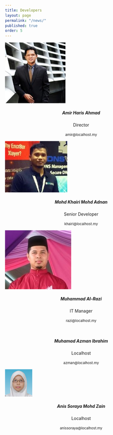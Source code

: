 ```yaml
---
title: Developers
layout: page
permalink: "/news/"
published: true
order: 5
---
```


<div class="card-deck mb-3">
  <div class="card" style="border: 0;">
    <div class="pic-container pic-medium pic-circle">
      <img class="pic" src="/assets/images/members/amir.jpg" alt="">
      <div class="pic-overlay">
          <a href="" target="_blank"><i class="fa fa-facebook-square" aria-hidden="true"></i></a>
          <a href="" target="_blank"><i class="fa fa-github-square" aria-hidden="true"></i></a>
          <a href="https://my.linkedin.com/in/amirharis" target="_blank"><i class="fa fa-linkedin-square" aria-hidden="true"></i></a>
          <a href="" target="_blank"><i class="fa fa-twitter-square" aria-hidden="true"></i></a>
      </div>
    </div>
    <div class="card-body" style="text-align: center;">
      <h5 class="card-title">Amir Haris Ahmad</h5>
      <p class="card-text">Director</p>
      <p class="card-text"><a><i class="fa fa-envelope-o" aria-hidden="true"></i></a><small class="text-muted"> amir@localhost.my</small></p>
    </div>
  </div>
  <div class="card" style="border: 0;">
    <div class="pic-container pic-medium pic-circle">
      <img class="pic" src="/assets/images/members/khairi.jpg" alt="">
      <div class="pic-overlay">
          <a href="http://www.facebook.com" target="_blank"><i class="fa fa-facebook-square" aria-hidden="true"></i></a>
          <a href="http://www.github.com" target="_blank"><i class="fa fa-github-square" aria-hidden="true"></i></a>
          <a href="http://www.linkedin.com" target="_blank"><i class="fa fa-linkedin-square" aria-hidden="true"></i></a>
          <a href="http://www.twitter.com" target="_blank"><i class="fa fa-twitter-square" aria-hidden="true"></i></a>
      </div>
    </div>
    <div class="card-body" style="text-align: center;">
      <h5 class="card-title">Mohd Khairi Mohd Adnan</h5>
      <p class="card-text">Senior Developer</p>
      <p class="card-text"><a><i class="fa fa-envelope-o" aria-hidden="true"></i></a><small class="text-muted"> khairi@localhost.my</small></p>
    </div>
  </div>
  <div class="card" style="border: 0;">
    <div class="pic-container pic-medium pic-circle">
      <img class="pic" src="/assets/images/members/razi.jpg" alt="">
      <div class="pic-overlay">
          <a href="http://www.facebook.com" target="_blank"><i class="fa fa-facebook-square" aria-hidden="true"></i></a>
          <a href="http://www.github.com" target="_blank"><i class="fa fa-github-square" aria-hidden="true"></i></a>
          <a href="http://www.linkedin.com" target="_blank"><i class="fa fa-linkedin-square" aria-hidden="true"></i></a>
          <a href="http://www.twitter.com" target="_blank"><i class="fa fa-twitter-square" aria-hidden="true"></i></a>
      </div>
    </div>
    <div class="card-body" style="text-align: center;">
      <h5 class="card-title">Muhammad Al-Razi</h5>
      <p class="card-text">IT Manager</p>
      <p class="card-text"><a><i class="fa fa-envelope-o" aria-hidden="true"></i></a><small class="text-muted"> razi@localhost.my</small></p>
    </div>
  </div>
  <div class="card" style="border: 0;">
    <div class="pic-container pic-medium pic-circle">
      <img class="pic" src="/assets/images/anis.jpg" alt="">
      <div class="pic-overlay">
          <a href="http://www.facebook.com" target="_blank"><i class="fa fa-facebook-square" aria-hidden="true"></i></a>
          <a href="http://www.github.com" target="_blank"><i class="fa fa-github-square" aria-hidden="true"></i></a>
          <a href="http://www.linkedin.com" target="_blank"><i class="fa fa-linkedin-square" aria-hidden="true"></i></a>
          <a href="http://www.twitter.com" target="_blank"><i class="fa fa-twitter-square" aria-hidden="true"></i></a>
      </div>
    </div>
    <div class="card-body" style="text-align: center;">
      <h5 class="card-title">Muhamad Azman Ibrahim</h5>
      <p class="card-text">Localhost</p>
      <p class="card-text"><a><i class="fa fa-envelope-o" aria-hidden="true"></i></a><small class="text-muted"> azman@localhost.my</small></p>
    </div>
  </div>
  <div class="card" style="border: 0;">
    <div class="pic-container pic-medium pic-circle">
      <img class="pic" src="/assets/images/members/anis.jpg" alt="">
      <div class="pic-overlay">
          <a href="http://www.facebook.com" target="_blank"><i class="fa fa-facebook-square" aria-hidden="true"></i></a>
          <a href="http://www.github.com" target="_blank"><i class="fa fa-github-square" aria-hidden="true"></i></a>
          <a href="http://www.linkedin.com" target="_blank"><i class="fa fa-linkedin-square" aria-hidden="true"></i></a>
          <a href="http://www.twitter.com" target="_blank"><i class="fa fa-twitter-square" aria-hidden="true"></i></a>
      </div>
    </div>
    <div class="card-body" style="text-align: center;">
      <h5 class="card-title">Anis Soraya Mohd Zain</h5>
      <p class="card-text">Localhost</p>
      <p class="card-text"><a><i class="fa fa-envelope-o" aria-hidden="true"></i></a><small class="text-muted"> anissoraya@localhost.my</small></p>
    </div>
  </div>
</div>
